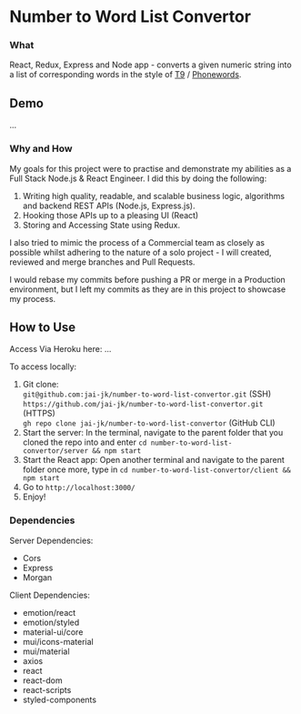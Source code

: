 # Number to Word List Convertor

### What

React, Redux, Express and Node app - converts a given numeric string into a list of corresponding words in the style of [T9](<https://en.wikipe.ia.org/wiki/T9_(predictive_text)>) / [Phonewords](https://en.wikipedia.org/wiki/Phoneword).

## Demo

...

### Why and How

My goals for this project were to practise and demonstrate my abilities as a Full Stack Node.js & React Engineer. I did this by doing the following:

1. Writing high quality, readable, and scalable business logic, algorithms and backend REST APIs (Node.js, Express.js).
2. Hooking those APIs up to a pleasing UI (React)
3. Storing and Accessing State using Redux.

I also tried to mimic the process of a Commercial team as closely as possible whilst adhering to the nature of a solo project - I will created, reviewed and merge branches and Pull Requests.

I would rebase my commits before pushing a PR or merge in a Production environment, but I left my commits as they are in this project to showcase my process.

## How to Use

Access Via Heroku here: ...

To access locally:

1. Git clone: <br>
   `git@github.com:jai-jk/number-to-word-list-convertor.git` (SSH) <br>
   `https://github.com/jai-jk/number-to-word-list-convertor.git` (HTTPS) <br>
   `gh repo clone jai-jk/number-to-word-list-convertor` (GitHub CLI)
2. Start the server: In the terminal, navigate to the parent folder that you cloned the repo into and enter `cd number-to-word-list-convertor/server && npm start`
3. Start the React app: Open another terminal and navigate to the parent folder once more, type in `cd number-to-word-list-convertor/client && npm start`
4. Go to `http://localhost:3000/`
5. Enjoy!

### Dependencies

Server Dependencies:

- Cors
- Express
- Morgan

Client Dependencies:

- emotion/react
- emotion/styled
- material-ui/core
- mui/icons-material
- mui/material
- axios
- react
- react-dom
- react-scripts
- styled-components
